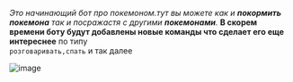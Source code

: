 _Это начинающий бот про покемоном.тут вы можете как и ***покормить покемона*** так и посражастя с другими ***покемонами***._
            __В скорем времени боту будут добавлены новые команды что сделает его еще интереснее__
                                              по типу                                          
```розговаривать,спать```
    и так далее

    
![image](https://github.com/user-attachments/assets/6d5c7aeb-9f44-4ea1-ba45-44ba1b2edf2a)
